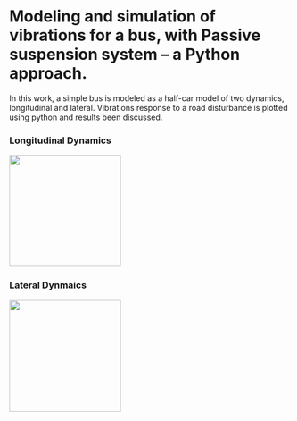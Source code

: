 # Modeling and simulation of vibrations for a bus, with Passive suspension system – a Python approach.

In this work, a simple bus is modeled as a half-car model of two dynamics,
longitudinal and lateral. Vibrations response to a road disturbance is plotted
using python and results been discussed.

### Longitudinal Dynamics

<img src="https://github.com/RamiSketcher/MEE42201-Mechanical-Vibrations/tree/master/Coursework-Tasks/Task-1/Photos/HCMLong.png" height="200" />

### Lateral Dynmaics

<img src="https://github.com/RamiSketcher/MEE42201-Mechanical-Vibrations/tree/master/Coursework-Tasks/Task-1/Photos/HCMLat.png" height="200" />